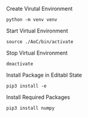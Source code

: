 Create Virutal Environment
```
python -m venv venv
```

Start Virtual Environment
```
source ./AoC/bin/activate
```

Stop Virtual Environment
```
deactivate
```

Install Package in Editabl State
```
pip3 install -e
```

Install Required Packages
```
pip3 install numpy
```